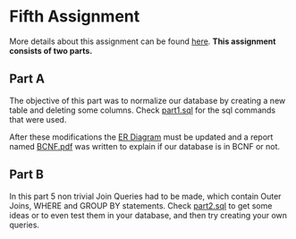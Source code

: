 # Fifth Assignment

More details about this assignment can be found [here](assignment-report/5th-assignment.pdf). **This assignment consists of two parts.**

## Part A

The objective of this part was to normalize our database by creating a new table and deleting some columns. Check [part1.sql](src/part1.sql) for the sql commands that were used.

After these modifications the [ER Diagram](https://github.com/nevwalkalone/PSQL-Projects/blob/main/5th-Assignment/ER-Diagram/airbnb_ERD.jpg) must be updated and a report named [BCNF.pdf](assignment-report/BCNF.pdf) was written to explain if our database is in BCNF or not.

## Part B

In this part 5 non trivial Join Queries had to be made, which contain Outer Joins, WHERE and GROUP BY statements. Check [part2.sql](src/part2.sql) to get some ideas or to even test them in your database, and then try creating your own queries.
